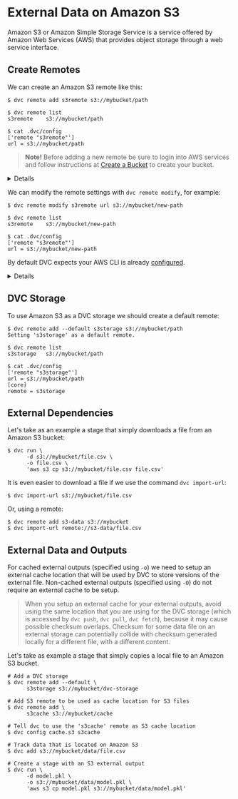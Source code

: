 # External Data on Amazon S3

Amazon S3 or Amazon Simple Storage Service is a service offered by Amazon Web
Services (AWS) that provides object storage through a web service interface.

## Create Remotes

We can create an Amazon S3 remote like this:

```dvc
$ dvc remote add s3remote s3://mybucket/path

$ dvc remote list
s3remote	s3://mybucket/path

$ cat .dvc/config
['remote "s3remote"']
url = s3://mybucket/path
```

> **Note!** Before adding a new remote be sure to login into AWS services and
> follow instructions at
> [Create a Bucket](https://docs.aws.amazon.com/AmazonS3/latest/gsg/CreatingABucket.html)
> to create your bucket.

<details>

### Details: AWS permissions

DVC uses the `boto3` library to communicate with AWS. The following API methods
are performed:

- `list_objects_v2`, `list_objects`
- `head_object`
- `download_file`
- `upload_file`
- `delete_object`
- `copy`

So, make sure you have the following permissions enabled:

- `s3:ListBucket`
- `s3:GetObject`
- `s3:PutObject`
- `s3:DeleteObject`

</details>

We can modify the remote settings with `dvc remote modify`, for example:

```dvc
$ dvc remote modify s3remote url s3://mybucket/new-path

$ dvc remote list
s3remote	s3://mybucket/new-path

$ cat .dvc/config
['remote "s3remote"']
url = s3://mybucket/new-path
```

By default DVC expects your AWS CLI is already
[configured](https://docs.aws.amazon.com/cli/latest/userguide/cli-chap-configure.html).

<details>

### Details: Override default AWS credentials

DVC will be using default AWS credentials file to access S3. To override some of
these settings, you could use the following options:

- `region` - change S3 remote region:

  ```dvc
  $ dvc remote modify s3remote region us-east-2
  ```

- `profile` - credentials profile name to use to access S3:

  ```dvc
  $ dvc remote modify s3remote profile myprofile
  ```

- `credentialpath` - credentials path to use to access S3:

  ```dvc
  $ dvc remote modify s3remote credentialpath /path/to/my/creds
  ```

- `endpointurl` - endpoint URL to use to access S3:

  ```dvc
  $ dvc remote modify s3remote endpointurl https://myendpoint.com
  ```

- `url` - remote location URL

  ```dvc
  $ dvc remote modify s3remote url s3://mybucket/remote
  ```

- `use_ssl` - whether or not to use SSL. By default, SSL is used

  ```dvc
  $ dvc remote modify s3remote use_ssl false
  ```

- `listobjects` - whether or not to use `list_objects`. By default,
  `list_objects_v2` is used. Useful for ceph and other s3 emulators.

  ```dvc
  $ dvc remote modify s3remote listobjects true
  ```

- `sse` - server-side encryption algorithm to use (e.g., AES256, aws:kms). By
  default, no encryption is used.

  ```dvc
  $ dvc remote modify s3remote sse AES256
  ```

- `acl` - set object level access control list (ACL) such as `private`,
  `public-read`, etc. By default, no ACL is specified.

  ```dvc
  $ dvc remote modify s3remote acl bucket-owner-full-control
  ```

</details>

## DVC Storage

To use Amazon S3 as a DVC storage we should create a default remote:

```dvc
$ dvc remote add --default s3storage s3://mybucket/path
Setting 's3storage' as a default remote.

$ dvc remote list
s3storage	s3://mybucket/path

$ cat .dvc/config
['remote "s3storage"']
url = s3://mybucket/path
[core]
remote = s3storage
```

## External Dependencies

Let's take as an example a stage that simply downloads a file from an Amazon S3
bucket:

```dvc
$ dvc run \
      -d s3://mybucket/file.csv \
      -o file.csv \
      'aws s3 cp s3://mybucket/file.csv file.csv'
```

It is even easier to download a file if we use the command `dvc import-url`:

```dvc
$ dvc import-url s3://mybucket/file.csv
```

Or, using a remote:

```dvc
$ dvc remote add s3-data s3://mybucket
$ dvc import-url remote://s3-data/file.csv
```

## External Data and Outputs

For cached external outputs (specified using `-o`) we need to setup an external
cache location that will be used by DVC to store versions of the external file.
Non-cached external outputs (specified using `-O`) do not require an external
cache to be setup.

> When you setup an external cache for your external outputs, avoid using the
> same location that you are using for the DVC storage (which is accessed by
> `dvc push`, `dvc pull`, `dvc fetch`), because it may cause possible checksum
> overlaps. Checksum for some data file on an external storage can potentially
> collide with checksum generated locally for a different file, with a different
> content.

Let's take as example a stage that simply copies a local file to an Amazon S3
bucket.

```dvc
# Add a DVC storage
$ dvc remote add --default \
      s3storage s3://mybucket/dvc-storage

# Add S3 remote to be used as cache location for S3 files
$ dvc remote add \
      s3cache s3://mybucket/cache

# Tell dvc to use the 's3cache' remote as S3 cache location
$ dvc config cache.s3 s3cache

# Track data that is located on Amazon S3
$ dvc add s3://mybucket/data/file.csv

# Create a stage with an S3 external output
$ dvc run \
      -d model.pkl \
      -o s3://mybucket/data/model.pkl \
      'aws s3 cp model.pkl s3://mybucket/data/model.pkl'
```
